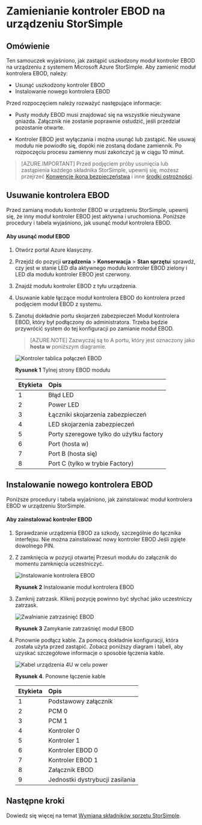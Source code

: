 <properties 
   pageTitle="Zamienianie kontroler StorSimple EBOD | Microsoft Azure"
   description="W tym miejscu wyjaśniono, jak usunąć i zamienić co najmniej obu kontroler EBOD na urządzeniu StorSimple 8600."
   services="storsimple"
   documentationCenter=""
   authors="alkohli"
   manager="carmonm"
   editor="" />
<tags 
   ms.service="storsimple"
   ms.devlang="NA"
   ms.topic="article"
   ms.tgt_pltfrm="NA"
   ms.workload="TBD"
   ms.date="08/17/2016"
   ms.author="alkohli" />

# <a name="replace-an-ebod-controller-on-your-storsimple-device"></a>Zamienianie kontroler EBOD na urządzeniu StorSimple

## <a name="overview"></a>Omówienie

Ten samouczek wyjaśniono, jak zastąpić uszkodzony moduł kontroler EBOD na urządzeniu z systemem Microsoft Azure StorSimple. Aby zamienić moduł kontrolera EBOD, należy:

- Usunąć uszkodzony kontroler EBOD
- Instalowanie nowego kontrolera EBOD

Przed rozpoczęciem należy rozważyć następujące informacje:

- Pusty moduły EBOD musi znajdować się na wszystkie nieużywane gniazda. Załącznik nie zostanie poprawnie ostudzić, jeśli przedział pozostanie otwarte.

- Kontroler EBOD jest wyłączania i można usunąć lub zastąpić. Nie usuwaj modułu nie powiodło się, dopóki nie zostaną dodane zamiennik. Po rozpoczęciu procesu zamienny musi zakończyć ją w ciągu 10 minut.

>[AZURE.IMPORTANT] Przed podjęciem próby usunięcia lub zastąpienia każdego składnika StorSimple, upewnij się, możesz przejrzeć [Konwencje ikona bezpieczeństwa](storsimple-safety.md#safety-icon-conventions) i inne [środki ostrożności](storsimple-safety.md).

## <a name="remove-an-ebod-controller"></a>Usuwanie kontrolera EBOD

Przed zamianą modułu kontroler EBOD w urządzeniu StorSimple, upewnij się, że inny moduł kontroler EBOD jest aktywna i uruchomiona. Poniższe procedury i tabela wyjaśniono, jak usunąć moduł kontrolera EBOD.

#### <a name="to-remove-an-ebod-module"></a>Aby usunąć moduł EBOD

1. Otwórz portal Azure klasyczny.

2. Przejdź do pozycji **urządzenia** > **Konserwacja** > **Stan sprzętu**i sprawdź, czy jest w stanie LED dla aktywnego modułu kontroler EBOD zielony i LED dla modułu kontroler EBOD jest czerwony.

3. Znajdź modułu kontroler EBOD z tyłu urządzenia.

4. Usuwanie kable łączące moduł kontrolera EBOD do kontrolera przed podjęciem moduł EBOD z systemu.

5. Zanotuj dokładnie portu skojarzeń zabezpieczeń Moduł kontrolera EBOD, który był podłączony do administratora. Trzeba będzie przywrócić system do tej konfiguracji po zamianie moduł EBOD. 

    >[AZURE.NOTE] Zazwyczaj są to A portu, który jest oznaczony jako **hosta w** poniższym diagramie.

    ![Kontroler tablica połączeń EBOD](./media/storsimple-ebod-controller-replacement/IC741049.png)

     **Rysunek 1** Tylnej strony EBOD modułu

  	|Etykieta|Opis|
  	|:----|:----------|
  	|1|Błąd LED|
  	|2|Power LED|
  	|3|Łączniki skojarzenia zabezpieczeń|
  	|4|LED skojarzenia zabezpieczeń|
  	|5|Porty szeregowe tylko do użytku factory|
  	|6|Port (hosta w)|
  	|7|Port B (hosta się)|
  	|8|Port C (tylko w trybie Factory)|

## <a name="install-a-new-ebod-controller"></a>Instalowanie nowego kontrolera EBOD

Poniższe procedury i tabela wyjaśniono, jak zainstalować moduł kontrolera EBOD w urządzeniu StorSimple.

#### <a name="to-install-an-ebod-controller"></a>Aby zainstalować kontroler EBOD

1. Sprawdzanie urządzenia EBOD za szkody, szczególnie do łącznika interfejsu. Nie można zainstalować nowy kontroler EBOD Jeśli zgięte dowolnego PIN.

2. Z zamknięcia w pozycji otwartej Przesuń modułu do załącznik do momentu zamknięcia uczestniczyć.

    ![Instalowanie kontrolera EBOD](./media/storsimple-ebod-controller-replacement/IC741050.png)

    **Rysunek 2**  Instalowanie moduł kontrolera EBOD

3. Zamknij zatrzask. Kliknij pozycję powinno być słychać jako uczestniczy zatrzask.

    ![Zwalnianie zatrzaśnięć EBOD](./media/storsimple-ebod-controller-replacement/IC741047.png)

    **Rysunek 3**  Zamykanie zatrzaśnięć moduł EBOD

4. Ponownie podłącz kable. Za pomocą dokładnie konfiguracji, która została użyta przed zastąpić. Zobacz poniższy diagram i tabeli, aby uzyskać szczegółowe informacje o sposobie łączenia kable.

    ![Kabel urządzenia 4U w celu power](./media/storsimple-ebod-controller-replacement/IC770723.png)

    **Rysunek 4**. Ponowne łączenie kable

  	|Etykieta|Opis|
  	|:----|:----------|
  	|1|Podstawowy załącznik|
  	|2|PCM 0|
  	|3|PCM 1|
  	|4|Kontroler 0|
  	|5|Kontroler 1|
  	|6|Kontroler EBOD 0|
  	|7|Kontroler EBOD 1|
  	|8|Załącznik EBOD|
  	|9|Jednostki dystrybucji zasilania|

## <a name="next-steps"></a>Następne kroki

Dowiedz się więcej na temat [Wymiana składników sprzętu StorSimple](storsimple-hardware-component-replacement.md).
